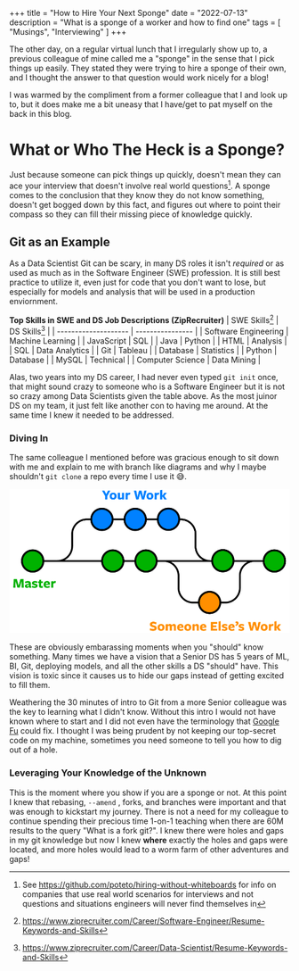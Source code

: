 +++
title = "How to Hire Your Next Sponge"
date = "2022-07-13"
description = "What is a sponge of a worker and how to find one"
tags = [
    "Musings",
    "Interviewing"
]
+++

The other day, on a regular virtual lunch that I irregularly show up to, a previous colleague of mine called me a "sponge" in the sense that I pick things up easily. They stated they were trying to hire a sponge of their own, and I thought the answer to that question would work nicely for a blog!

I was warmed by the compliment from a former colleague that I and look up to, but it does make me a bit uneasy that I have/get to pat myself on the back in this blog. 

# What or Who The Heck is a Sponge?
Just because someone can pick things up quickly, doesn't mean they can ace your interview that doesn't involve real world questions[^1].  A sponge comes to the conclusion that they know they do not know something, doesn't get bogged down by this fact, and figures out where to point their compass so they can fill their missing piece of knowledge quickly.
## Git as an Example
As a Data Scientist Git can be scary, in many DS roles it isn't _required_ or as used as much as in the Software Engineer (SWE) profession. It is still best practice to utilize it, even just for code that you don't want to lose, but especially for models and analysis that will be used in a production enviornment. 

**Top Skills in SWE and DS Job Descriptions (ZipRecruiter)**
| SWE Skills[^2]          | DS Skills[^3]        |
| -------------------- | ---------------- |
| Software Engineering | Machine Learning |
| JavaScript           | SQL              |
| Java                 | Python           |
| HTML                 | Analysis         |
| SQL                  | Data Analytics   |
| Git                  | Tableau          |
| Database             | Statistics       |
| Python               | Database         |
| MySQL                | Technical        |
| Computer Science     | Data Mining      |

Alas, two years into my DS career, I had never even typed `git init` once, that might sound crazy to someone who is a Software Engineer but it is not so crazy among Data Scientists given the table above. As the most juinor DS on my team, it just felt like another con to having me around. At the same time I knew it needed to be addressed. 

### Diving In
The same colleague I mentioned before was gracious enough to sit down with me and explain to me with branch like diagrams and why I maybe shouldn't `git clone` a repo every time I use it 😅. 

![Common Git Branch Diagram](img/git-branches-merge.png "What was being drawn in front of a naive Noah's eyes, Source: nobledesktop.com")

These are obviously embarassing moments when you "should" know something. Many times we have a vision that a Senior DS has 5 years of ML, BI, Git, deploying models, and all the other skills a DS "should" have. This vision is toxic since it causes us to hide our gaps instead of getting excited to fill them. 

Weathering the 30 minutes of intro to Git from a more Senior colleague was the key to learning what I didn't know. Without this intro I would not have known where to start and I did not even  have the terminology that [Google Fu](https://english.stackexchange.com/a/19973) could fix. I thought I was being prudent by not keeping our top-secret code on my machine, sometimes you need someone to tell you how to dig out  of a hole. 

### Leveraging Your Knowledge of the Unknown 
This is the moment where you show if you are a sponge or not. At this point I knew that rebasing, `--amend` , forks, and branches were important and that was enough to kickstart my journey. There is not a need for my colleague to continue spending their precious time 1-on-1 teaching when there are 60M results to the query "What is a fork git?". I knew there were holes and gaps in my git knowledge but now I knew **where** exactly the holes and gaps were located, and more holes would lead to a worm farm of other adventures and gaps!




[^1]: See https://github.com/poteto/hiring-without-whiteboards for info on companies that use real world scenarios for interviews and not questions and situations engineers will never find themselves in
[^2]: https://www.ziprecruiter.com/Career/Software-Engineer/Resume-Keywords-and-Skills
[^3]: https://www.ziprecruiter.com/Career/Data-Scientist/Resume-Keywords-and-Skills